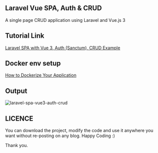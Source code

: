 ## Laravel Vue SPA, Auth & CRUD
A single page CRUD application using Laravel and Vue.js 3

## Tutorial Link
[Laravel SPA with Vue 3, Auth (Sanctum), CRUD Example](https://shouts.dev/laravel-spa-with-vue3-auth-crud-example)

## Docker env setup
[How to Dockerize Your Application](https://dev.to/nimatrazmjo/how-to-dockerize-your-application-4mj7)

## Output
![laravel-spa-vue3-auth-crud](https://user-images.githubusercontent.com/13184472/106253536-cefcc380-6241-11eb-9b21-ea12a283be27.gif)

## LICENCE
You can download the project, modify the code and use it anywhere you want without re-posting on any blog. Happy Coding :)

Thank you.
